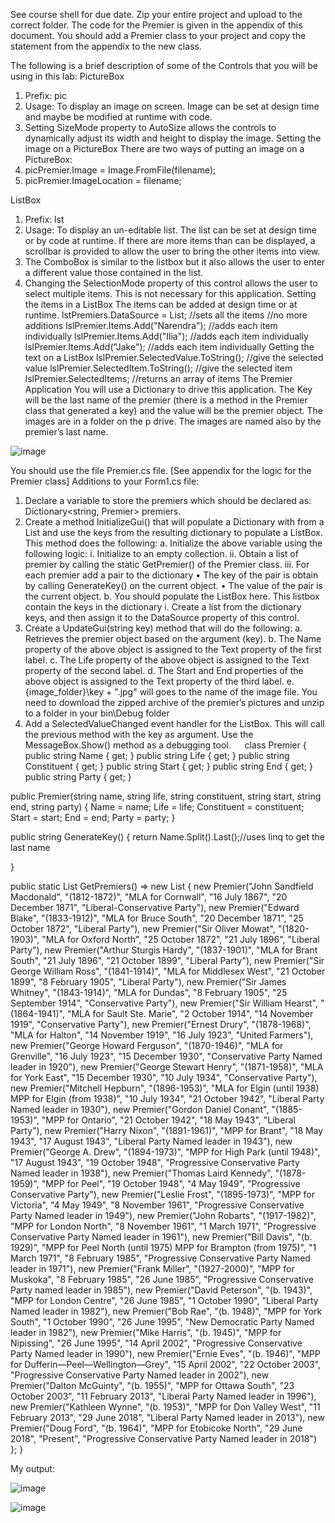 See course shell for due date.
Zip your entire project and upload to the correct folder. The code for the Premier is given in the appendix of this document. You should add a Premier class to your project and copy the statement from the appendix to the new class.

The following is a brief description of some of the Controls that you will be using in this lab:
PictureBox
1.	Prefix: pic
2.	Usage: To display an image on screen. Image can be set at design time and maybe be modified at runtime with code.
3.	Setting SizeMode property to AutoSize allows the controls to dynamically adjust its width and height to display the image.
Setting the image on a PictureBox
There are two ways of putting an image on a PictureBox:
1.	picPremier.Image = Image.FromFile(filename);
2.	picPremier.ImageLocation = filename;


ListBox
1.	Prefix: lst
2.	Usage: To display an un-editable list. The list can be set at design time or by code at runtime. If there are more items than can be displayed, a scrollbar is provided to allow the user to bring the other items into view. 
3.	The ComboBox is similar to the listbox but it also allows the user to enter a different value those contained in the list.
4.	Changing the SelectionMode property of this control allows the user to select multiple items. This is not necessary for this application.
Setting the items in a ListBox
The items can be added at design time or at runtime.
lstPremiers.DataSource = List<string >; 	//sets all the items
								//no more additions
lslPremier.Items.Add("Narendra");  		//adds each item individually
lslPremier.Items.Add("Ilia");  			//adds each item individually
lslPremier.Items.Add("Jake");  			//adds each item individually
Getting the text on a ListBox
lslPremier.SelectedValue.ToString(); //give the selected value
lslPremier.SelectedItem.ToString();  //give the selected item
lslPremier.SelectedItems;            //returns an array of items
The Premier Application
You will use a Dictionary to drive this application. The Key will be the last name of the premier (there is a method in the Premier class that generated a key) and the value will be the premier object. The images are in a folder on the p drive. The images are named also by the premier’s last name.


![image](https://github.com/dyeyniyel/comp123-lab8-GUI-premier/assets/158533198/a7675bc0-be1c-474b-862f-ddebe6c4b47c)

You should use the file Premier.cs file. [See appendix for the logic for the Premier class]
Additions to your Form1.cs file:
1.	Declare a variable to store the premiers which should be declared as: 
Dictionary<string, Premier> premiers.
2.	Create a method InitializeGui() that will populate a Dictionary with from a List and use the keys from the resulting dictionary to populate a ListBox. This method does the following:
a.	Initialize the above variable using the following logic:
i.	Initialize to an empty collection. 
ii.	Obtain a list of premier by calling the static GetPremier() of the Premier class.
iii.	For each premier add a pair to the dictionary 
•	The key of the pair is obtain by calling GenerateKey() on the current object.
•	The value of the pair is the current object.
b.	You should populate the ListBox here.
This listbox contain the keys in the dictionary
i.	Create a list from the dictionary keys, and then assign it to the DataSource property of this control.
3.	Create a UpdateGui(string key) method that will do the following:
a.	Retrieves the premier object based on the argument (key).
b.	The Name property of the above object is assigned to the Text property of the first label.
c.	The Life property of the above object is assigned to the Text property of the second label.
d.	The Start and End properties of the above object is assigned to the Text property of the third label.
e.	{image_folder}\key + ".jpg" will goes to the name of the image file. You need to download the zipped archive of the premier’s pictures and unzip to a folder in your bin\Debug folder
4.	Add a SelectedValueChanged event handler for the ListBox. This will call the previous method with the key as argument.
Use the MessageBox.Show() method as a debugging tool.
  
class Premier
{
  public string Name { get; }
  public string Life { get; }
  public string Constituent { get; }
  public string Start { get; }
  public string End { get; }
  public string Party { get; }

  public Premier(string name, string life, string constituent, string start, string end, string party)
  {
    Name = name;
    Life = life;
    Constituent = constituent;
    Start = start;
    End = end;
    Party = party;
  }

  public string GenerateKey()
  {
    return Name.Split().Last();//uses linq to get the last name

  }

  public static List<Premier> GetPremiers() 
    => new List<Premier>
    {
      new Premier("John Sandfield Macdonald", "(1812-1872)", "MLA for Cornwall", "16 July 1867", "20 December 1871", "Liberal-Conservative Party"),
      new Premier("Edward Blake", "(1833-1912)", "MLA for Bruce South", "20 December 1871", "25 October 1872", "Liberal Party"),
      new Premier("Sir Oliver Mowat", "(1820-1903)", "MLA for Oxford North", "25 October 1872", "21 July 1896", "Liberal Party"),
      new Premier("Arthur Sturgis Hardy", "(1837-1901)", "MLA for Brant South", "21 July 1896", "21 October 1899", "Liberal Party"),
      new Premier("Sir George William Ross", "(1841-1914)", "MLA for Middlesex West", "21 October 1899", "8 February 1905", "Liberal Party"),
      new Premier("Sir James Whitney", "(1843-1914)", "MLA for Dundas", "8 February 1905", "25 September 1914", "Conservative Party"),
      new Premier("Sir William Hearst", "(1864-1941)", "MLA for Sault Ste. Marie", "2 October 1914", "14 November 1919", "Conservative Party"),
      new Premier("Ernest Drury", "(1878-1968)", "MLA for Halton", "14 November 1919", "16 July 1923", "United Farmers"),
      new Premier("George Howard Ferguson", "(1870-1946)", "MLA for Grenville", "16 July 1923", "15 December 1930", "Conservative Party Named leader in 1920"),
      new Premier("George Stewart Henry", "(1871-1958)", "MLA for York East", "15 December 1930", "10 July 1934", "Conservative Party"),
      new Premier("Mitchell Hepburn", "(1896-1953)", "MLA for Elgin (until 1938) MPP for Elgin (from 1938)", "10 July 1934", "21 October 1942", "Liberal Party Named leader in 1930"),
      new Premier("Gordon Daniel Conant", "(1885-1953)", "MPP for Ontario", "21 October 1942", "18 May 1943", "Liberal Party"),
      new Premier("Harry Nixon", "(1891-1961)", "MPP for Brant", "18 May 1943", "17 August 1943", "Liberal Party Named leader in 1943"),
      new Premier("George A. Drew", "(1894-1973)", "MPP for High Park (until 1948)", "17 August 1943", "19 October 1948", "Progressive Conservative Party Named leader in 1938"),
      new Premier("Thomas Laird Kennedy", "(1878-1959)", "MPP for Peel", "19 October 1948", "4 May 1949", "Progressive Conservative Party"),
      new Premier("Leslie Frost", "(1895-1973)", "MPP for Victoria", "4 May 1949", "8 November 1961", "Progressive Conservative Party Named leader in 1949"),
      new Premier("John Robarts", "(1917-1982)", "MPP for London North", "8 November 1961", "1 March 1971", "Progressive Conservative Party Named leader in 1961"),
      new Premier("Bill Davis", "(b. 1929)", "MPP for Peel North (until 1975) MPP for Brampton (from 1975)", "1 March 1971", "8 February 1985", "Progressive Conservative Party Named leader in 1971"),
      new Premier("Frank Miller", "(1927-2000)", "MPP for Muskoka", "8 February 1985", "26 June 1985", "Progressive Conservative Party named leader in 1985"),
      new Premier("David Peterson", "(b. 1943)", "MPP for London Centre", "26 June 1985", "1 October 1990", "Liberal Party Named leader in 1982"),
      new Premier("Bob Rae", "(b. 1948)", "MPP for York South", "1 October 1990", "26 June 1995", "New Democratic Party Named leader in 1982"),
      new Premier("Mike Harris", "(b. 1945)", "MPP for Nipissing", "26 June 1995", "14 April 2002", "Progressive Conservative Party Named leader in 1990"),
      new Premier("Ernie Eves", "(b. 1946)", "MPP for Dufferin—Peel—Wellington—Grey", "15 April 2002", "22 October 2003", "Progressive Conservative Party Named leader in 2002"),
      new Premier("Dalton McGuinty", "(b. 1955)", "MPP for Ottawa South", "23 October 2003", "11 February 2013", "Liberal Party Named leader in 1996"),
      new Premier("Kathleen Wynne", "(b. 1953)", "MPP for Don Valley West", "11 February 2013", "29 June 2018", "Liberal Party Named leader in 2013"),
      new Premier("Doug Ford", "(b. 1964)", "MPP for Etobicoke North", "29 June 2018", "Present", "Progressive Conservative Party Named leader in 2018")
  };
}


My output:


![image](https://github.com/dyeyniyel/comp123-lab8-GUI-premier/assets/158533198/f3ab1a71-7702-45ac-a5a7-b57f13ef3454)

![image](https://github.com/dyeyniyel/comp123-lab8-GUI-premier/assets/158533198/812fb60a-7601-452c-8873-237cae2aeb7c)

